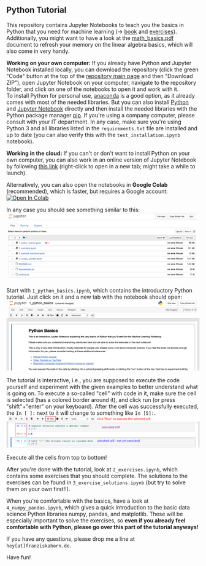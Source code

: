 ## Python Tutorial

This repository contains Jupyter Notebooks to teach you the basics in Python that you need for machine learning (&rarr; [book](https://franziskahorn.de/mlbook/ml4industry_guide.html) and [exercises](https://github.com/cod3licious/ml_exercises)). Additionally, you might want to have a look at the [math_basics.pdf](https://github.com/cod3licious/python_tutorial/blob/master/math_basics.pdf) document to refresh your memory on the linear algebra basics, which will also come in very handy.

**Working on your own computer:**
If you already have Python and Jupyter Notebook installed locally, you can download the repository (click the green "Code" button at the top of the [repository main page](https://github.com/cod3licious/python_tutorial) and then "Download ZIP"), open Jupyter Notebook on your computer, navigate to the repository folder, and click on one of the notebooks to open it and work with it. <br>
To install Python for personal use, [anaconda](https://docs.anaconda.com/anaconda/install/) is a good option, as it already comes with most of the needed libraries. But you can also install [Python](https://www.python.org/downloads/) and [Jupyter Notebook](https://jupyter.org/install) directly and then install the needed libraries with the Python package manager [pip](https://pip.pypa.io/en/stable/installing/). If you're using a company computer, please consult with your IT department. In any case, make sure you're using Python 3 and all libraries listed in the `requirements.txt` file are installed and up to date (you can also verify this with the `test_installation.ipynb` notebook).

**Working in the cloud:**
If you can't or don't want to install Python on your own computer, you can also work in an online version of Jupyter Notebook by following [this link](https://mybinder.org/v2/gh/cod3licious/python_tutorial/master) (right-click to open in a new tab; might take a while to launch).

Alternatively, you can also open the notebooks in **Google Colab** (recommended), which is faster, but requires a Google account:
[![Open In Colab](https://colab.research.google.com/assets/colab-badge.svg)](https://colab.research.google.com/github/cod3licious/python_tutorial)



In any case you should see something similar to this:
<img src="doc/screenshot1.png" alt="screenshot_notebook1" width="720"/>

Start with `1_python_basics.ipynb`, which contains the introductory Python tutorial. Just click on it and a new tab with the notebook should open:
<img src="doc/screenshot2.png" alt="screenshot_notebook2" width="720"/>

The tutorial is interactive, i.e., you are supposed to execute the code yourself and experiment with the given examples to better understand what is going on. To execute a so-called "cell" with code in it, make sure the cell is selected (has a colored border around it), and click run (or press "shift"+"enter" on your keyboard). After the cell was successfully executed, the `In [ ]:` next to it will change to something like `In [5]:`.
<img src="doc/screenshot3.png" alt="screenshot_notebook3" width="720"/>

Execute all the cells from top to bottom!

After you're done with the tutorial, look at `2_exercises.ipynb`, which contains some exercises that you should complete. The solutions to the exercises can be found in `3_exercise_solutions.ipynb` (but try to solve them on your own first!!).

When you're comfortable with the basics, have a look at `4_numpy_pandas.ipynb`, which gives a quick introduction to the basic data science Python libraries numpy, pandas, and matplotlib. These will be especially important to solve the exercises, so **even if you already feel comfortable with Python, please go over this part of the tutorial anyways!**

If you have any questions, please drop me a line at `hey[at]franziskahorn.de`.

Have fun!
